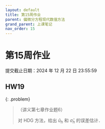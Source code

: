 ```yaml
---
layout: default
title: 第15周作业
parent: 偏微分方程现代数值方法
grand_parent: 上课笔记
nav_order: 15
---
```


# 第15周作业

提交截止日期：2024 年 12 月 22 日 23:55:59

## HW19 

{: .problem}
> （讲义第七章作业题6）
>
> 对 HDG 方法，给出 $\hat{u}_h$ 和 $\hat{\sigma}_h$ 的误差估计．



